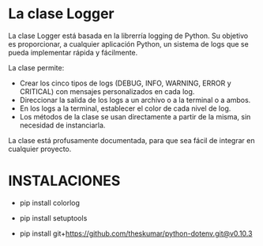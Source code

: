 # La clase Logger

La clase Logger está basada en la librerría logging de Python. Su objetivo es proporcionar, a cualquier aplicación Python, un sistema de logs que se pueda implementar rápida y fácilmente.

La clase permite:
- Crear los cinco tipos de logs (DEBUG, INFO, WARNING, ERROR y CRITICAL) con mensajes personalizados en cada log.
- Direccionar la salida de los logs a un archivo o a la terminal o a ambos.
- En los logs a la terminal, establecer el color de cada nivel de log.
- Los métodos de la clase se usan directamente a partir de la misma, sin necesidad de instanciarla.

La clase está profusamente documentada, para que sea fácil de integrar en cualquier proyecto.

# INSTALACIONES

  + pip install colorlog

  + pip install setuptools

  + pip install git+https://github.com/theskumar/python-dotenv.git@v0.10.3
